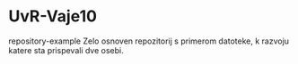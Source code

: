 # UvR-Vaje10
repository-example
Zelo osnoven repozitorij s primerom datoteke, k razvoju katere sta prispevali dve osebi.
